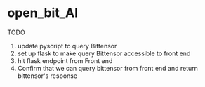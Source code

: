 # open_bit_AI

TODO
1) update pyscript to query Bittensor
2) set up flask to make query Bittensor accessible to front end
3) hit flask endpoint from Front end
4) Confirm that we can query bittensor from front end and return bittensor's response


